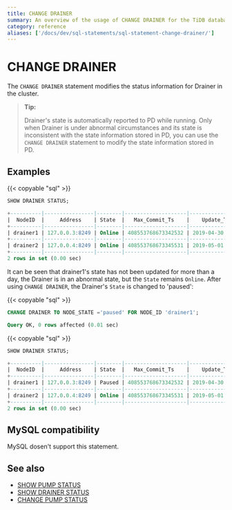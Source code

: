 ```yaml
---
title: CHANGE DRAINER
summary: An overview of the usage of CHANGE DRAINER for the TiDB database.
category: reference
aliases: ['/docs/dev/sql-statements/sql-statement-change-drainer/']
---
```


# CHANGE DRAINER

The `CHANGE DRAINER` statement modifies the status information for Drainer in the cluster.

> **Tip:**
>
> Drainer's state is automatically reported to PD while running. Only when Drainer is under abnormal circumstances and its state is inconsistent with the state information stored in PD, you can use the `CHANGE DRAINER` statement to modify the state information stored in PD.

## Examples

{{< copyable "sql" >}}

```sql
SHOW DRAINER STATUS;
```

```sql
+----------|----------------|--------|--------------------|---------------------|
|  NodeID  |     Address    | State  |   Max_Commit_Ts    |    Update_Time      |
+----------|----------------|--------|--------------------|---------------------|
| drainer1 | 127.0.0.3:8249 | Online | 408553768673342532 | 2019-04-30 00:00:03 |
+----------|----------------|--------|--------------------|---------------------|
| drainer2 | 127.0.0.4:8249 | Online | 408553768673345531 | 2019-05-01 00:00:04 |
+----------|----------------|--------|--------------------|---------------------|
2 rows in set (0.00 sec)
```

It can be seen that drainer1's state has not been updated for more than a day, the Drainer is in an abnormal state, but the `State` remains `Online`. After using `CHANGE DRAINER`, the Drainer's `State` is changed to 'paused':

{{< copyable "sql" >}}

```sql
CHANGE DRAINER TO NODE_STATE ='paused' FOR NODE_ID 'drainer1';
```

```sql
Query OK, 0 rows affected (0.01 sec)
```

{{< copyable "sql" >}}

```sql
SHOW DRAINER STATUS;
```

```sql
+----------|----------------|--------|--------------------|---------------------|
|  NodeID  |     Address    | State  |   Max_Commit_Ts    |    Update_Time      |
+----------|----------------|--------|--------------------|---------------------|
| drainer1 | 127.0.0.3:8249 | Paused | 408553768673342532 | 2019-04-30 00:00:03 |
+----------|----------------|--------|--------------------|---------------------|
| drainer2 | 127.0.0.4:8249 | Online | 408553768673345531 | 2019-05-01 00:00:04 |
+----------|----------------|--------|--------------------|---------------------|
2 rows in set (0.00 sec)
```

## MySQL compatibility

MySQL dosen't support this statement.

## See also

* [SHOW PUMP STATUS](/sql-statements/sql-statement-show-pump-status.md)
* [SHOW DRAINER STATUS](/sql-statements/sql-statement-show-drainer-status.md)
* [CHANGE PUMP STATUS](/sql-statements/sql-statement-change-pump.md)
